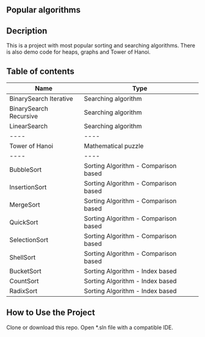 ## Popular algorithms
## Decription
This is a project with most popular sorting and searching algorithms. There is also demo code for heaps, graphs and Tower of Hanoi.
## Table of contents
| Name | Type |
| ---- | ---- |
| BinarySearch Iterative | Searching algorithm |
| BinarySearch Recursive | Searching algorithm |
| LinearSearch | Searching algorithm |
| ---- | ---- |
| Tower of Hanoi | Mathematical puzzle |
| ---- | ---- |
| BubbleSort | Sorting Algorithm - Comparison based | 
| InsertionSort | Sorting Algorithm - Comparison based | 
| MergeSort | Sorting Algorithm - Comparison based | 
| QuickSort | Sorting Algorithm - Comparison based | 
| SelectionSort | Sorting Algorithm - Comparison based | 
| ShellSort | Sorting Algorithm - Comparison based | 
| BucketSort | Sorting Algorithm - Index based | 
| CountSort | Sorting Algorithm - Index based | 
| RadixSort | Sorting Algorithm - Index based | 

## How to Use the Project
Clone or download this repo. Open *.sln file with a compatible IDE.
